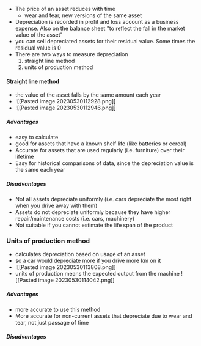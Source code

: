 - The price of an asset reduces with time
	- wear and tear, new versions of the same asset
- Depreciation is recorded in profit and loss account as a business expense. Also on the balance sheet "to reflect the fall in the market value of the asset"
- you can sell depreciated assets for their residual value. Some times the residual value is 0
- There are two ways to measure depreciation
	1. straight line method
	2. units of production method
#### Straight line method
- the value of the asset falls by the same amount each year
- ![[Pasted image 20230530112928.png]]
- ![[Pasted image 20230530112946.png]]
##### Advantages
- easy to calculate
- good for assets that have a known shelf life (like batteries or cereal)
- Accurate for assets that are used regularly (i.e. furniture) over their lifetime
- Easy for historical comparisons of data, since the depreciation value is the same each year
##### Disadvantages
- Not all assets depreciate uniformly (i.e. cars depreciate the most right when you drive away with them)
- Assets do not depreciate uniformly because they have higher repair/maintenance costs (i.e. cars, machinery)
- Not suitable if you cannot estimate the life span of the product
### Units of production method
- calculates depreciation based on usage of an asset
- so a car would depreciate more if you drive more km on it
- ![[Pasted image 20230530113808.png]]
- units of production means the expected output from the machine
![[Pasted image 20230530114042.png]]
##### Advantages
- more accurate to use this method
- More accurate for non-current assets that depreciate due to wear and tear, not just passage of time
##### Disadvantages